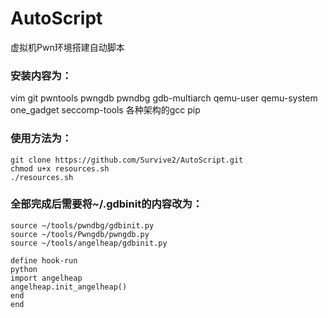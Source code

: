 # AutoScript
虚拟机Pwn环境搭建自动脚本

### 安装内容为：
vim git pwntools pwngdb pwndbg gdb-multiarch qemu-user qemu-system one_gadget seccomp-tools 各种架构的gcc pip

### 使用方法为：
```shell
git clone https://github.com/Survive2/AutoScript.git
chmod u+x resources.sh
./resources.sh
```

### 全部完成后需要将~/.gdbinit的内容改为：
```shell
source ~/tools/pwndbg/gdbinit.py
source ~/tools/Pwngdb/pwngdb.py
source ~/tools/angelheap/gdbinit.py

define hook-run
python
import angelheap
angelheap.init_angelheap()
end
end
```
